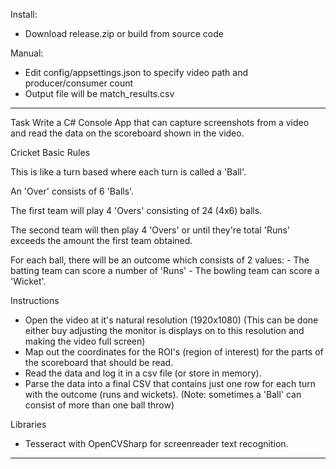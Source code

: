 Install:
 - Download release.zip or build from source code

Manual:
 - Edit config/appsettings.json to specify video path and producer/consumer count
 - Output file will be match_results.csv
---
Task
Write a C# Console App that can capture screenshots from a video and read the data on the scoreboard shown in the video.


Cricket Basic Rules

This is like a turn based where each turn is called a 'Ball'.

An 'Over' consists of 6 'Balls'.

The first team will play 4 'Overs' consisting of 24 (4x6) balls.

The second team will then play 4 'Overs' or until they're total 'Runs' exceeds the amount the first team obtained.

For each ball, there will be an outcome which consists of 2 values:
	- The batting team can score a number of 'Runs'
	- The bowling team can score a 'Wicket'.
	
	

Instructions

-	Open the video at it's natural resolution (1920x1080)
	(This can be done either buy adjusting the monitor is displays on to this resolution and making the video full screen)
-	Map out the coordinates for the ROI's (region of interest) for the parts of the scoreboard that should be read.
-	Read the data and log it in a csv file (or store in memory).
-	Parse the data into a final CSV that contains just one row for each turn with the outcome (runs and wickets).
	(Note: sometimes a 'Ball' can consist of more than one ball throw)
	
	
Libraries
- Tesseract with OpenCVSharp for screenreader text recognition.
---
